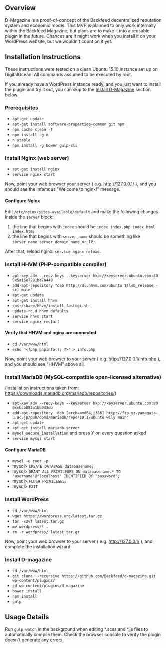 ## Overview
D-Magazine is a proof-of-concept of the Backfeed decentralized reputation system and economic model.
This MVP is planned to only work internally within the Backfeed Magazine, but plans are to make it into a reusable plugin in the future.
Chances are it might work when you install it on your WordPress website, but we wouldn't count on it yet.

## Installation Instructions
These instructions were tested on a clean Ubuntu 15.10 instance set up on DigitalOcean.
All commands assumed to be executed by root.

If you already have a WordPress instance ready, and you just want to install the plugin and try it out, you can skip to the [Install D-Magazine](#install-d-magazine) section below.

### Prerequisites

* `apt-get update`
* `apt-get install software-properties-common git npm`
* `npm cache clean -f`
* `npm install -g n`
* `n stable`
* `npm install -g bower gulp-cli`

### Install Nginx (web server)
* `apt-get install nginx`
* `service nginx start`

Now, point your web browser your server ( e.g. http://127.0.0.1/ ), and you should see the infamous "Welcome to nginx!" message.

#### Configure Nginx
Edit `/etc/nginx/sites-available/default` and make the following changes inside the `server` block:

1. the line that begins with `index` should be `index index.php index.html index.htm;`
2. the line that begins with `server_name` should be something like `server_name server_domain_name_or_IP;`

After that, reload nginx: `service nginx reload`.

### Install HHVM (PHP-compatible compiler)

* `apt-key adv --recv-keys --keyserver hkp://keyserver.ubuntu.com:80 0x5a16e7281be7a449`
* `add-apt-repository "deb http://dl.hhvm.com/ubuntu $(lsb_release -sc) main"`
* `apt-get update`
* `apt-get install hhvm`
* `/usr/share/hhvm/install_fastcgi.sh`
* `update-rc.d hhvm defaults`
* `service hhvm start`
* `service nginx restart`

#### Verify that HHVM and nginx are connected

* `cd /var/www/html`
* `echo '<?php phpinfo(); ?>' > info.php`

Now, point your web browser to your server ( e.g. http://127.0.0.1/info.php ), and you should see "HHVM" above all.

### Install MariaDB (MySQL-compatible open-licensed alternative)
(installation instructions taken from: https://downloads.mariadb.org/mariadb/repositories/)

* `apt-key adv --recv-keys --keyserver hkp://keyserver.ubuntu.com:80 0xcbcb082a1bb943db`
* `add-apt-repository 'deb [arch=amd64,i386] http://ftp.yz.yamagata-u.ac.jp/pub/dbms/mariadb/repo/10.1/ubuntu wily main'`
* `apt-get update`
* `apt-get install mariadb-server`
* `mysql_secure_installation` and press Y on every question asked
* `service mysql start`

#### Configure MariaDB

* `mysql -u root -p`
* mysql> `CREATE DATABASE databasename;`
* mysql> `GRANT ALL PRIVILEGES ON databasename.* TO "username"@"localhost" IDENTIFIED BY "password";`
* mysql> `FLUSH PRIVILEGES;`
* mysql> `EXIT`

### Install WordPress

* `cd /var/www/html`
* `wget https://wordpress.org/latest.tar.gz`
* `tar -xzvf latest.tar.gz`
* `mv wordpress/* .`
* `rm -r wordpress/ latest.tar.gz`

Now, point your web browser to your server ( e.g. http://127.0.0.1/ ), and complete the installation wizard.

### Install D-magazine

* `cd /var/www/html`
* `git clone --recursive https://github.com/Backfeed/d-magazine.git wp-content/plugins/`
* `cd wp-content/plugins/d-magazine`
* `bower install`
* `npm install`
* `gulp`

## Usage Details
Run `gulp watch` in the background when editing *.scss and *.js files to automatically compile them.
Check the browser console to verify the plugin doesn't generate any errors.

